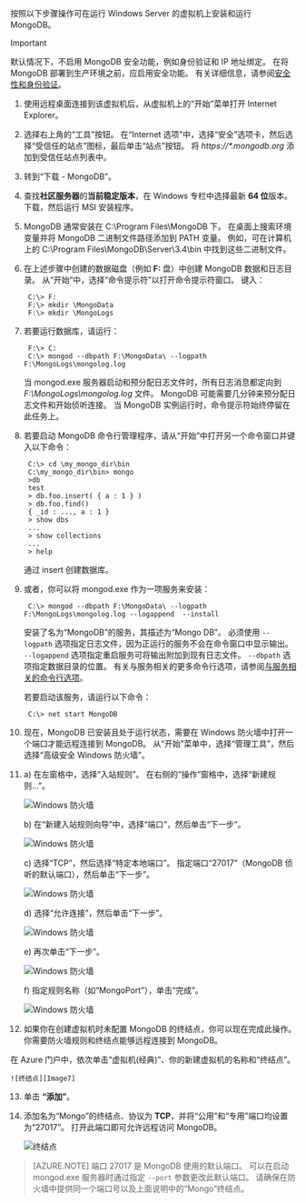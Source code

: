 按照以下步骤操作可在运行 Windows Server 的虚拟机上安装和运行 MongoDB。

> [!IMPORTANT]
> 默认情况下，不启用 MongoDB 安全功能，例如身份验证和 IP 地址绑定。 在将 MongoDB 部署到生产环境之前，应启用安全功能。  有关详细信息，请参阅[安全性和身份验证](http://www.mongodb.org/display/DOCS/Security+and+Authentication)。
>
>

1. 使用远程桌面连接到该虚拟机后，从虚拟机上的“开始”菜单打开 Internet Explorer。
2. 选择右上角的“工具”按钮。  在“Internet 选项”中，选择“安全”选项卡，然后选择“受信任的站点”图标，最后单击“站点”按钮。 将 *https://\*.mongodb.org* 添加到受信任站点列表中。
3. 转到“下载 - MongoDB”[](https://www.mongodb.com/download-center#community)。
4. 查找**社区服务器**的**当前稳定版本**，在 Windows 专栏中选择最新 **64 位**版本。 下载，然后运行 MSI 安装程序。
5. MongoDB 通常安装在 C:\Program Files\MongoDB 下。 在桌面上搜索环境变量并将 MongoDB 二进制文件路径添加到 PATH 变量。 例如，可在计算机上的 C:\Program Files\MongoDB\Server\3.4\bin 中找到这些二进制文件。
6. 在上述步骤中创建的数据磁盘（例如 **F:** 盘）中创建 MongoDB 数据和日志目录。 从“开始”中，选择“命令提示符”以打开命令提示符窗口。  键入：

        C:\> F:
        F:\> mkdir \MongoData
        F:\> mkdir \MongoLogs
7. 若要运行数据库，请运行：

        F:\> C:
        C:\> mongod --dbpath F:\MongoData\ --logpath F:\MongoLogs\mongolog.log

    当 mongod.exe 服务器启动和预分配日志文件时，所有日志消息都定向到 *F:\MongoLogs\mongolog.log* 文件。 MongoDB 可能需要几分钟来预分配日志文件和开始侦听连接。 当 MongoDB 实例运行时，命令提示符始终停留在此任务上。
8. 若要启动 MongoDB 命令行管理程序，请从“开始”中打开另一个命令窗口并键入以下命令： 

        C:\> cd \my_mongo_dir\bin  
        C:\my_mongo_dir\bin> mongo  
        >db  
        test
        > db.foo.insert( { a : 1 } )  
        > db.foo.find()  
        { _id : ..., a : 1 }  
        > show dbs  
        ...  
        > show collections  
        ...  
        > help  

    通过 insert 创建数据库。
9. 或者，你可以将 mongod.exe 作为一项服务来安装：

        C:\> mongod --dbpath F:\MongoData\ --logpath F:\MongoLogs\mongolog.log --logappend  --install

    安装了名为“MongoDB”的服务，其描述为“Mongo DB”。 必须使用 `--logpath` 选项指定日志文件，因为正运行的服务不会在命令窗口中显示输出。  `--logappend` 选项指定重启服务可将输出附加到现有日志文件。  `--dbpath` 选项指定数据目录的位置。 有关与服务相关的更多命令行选项，请参阅[与服务相关的命令行选项][MongoWindowsSvcOptions]。

    若要启动该服务，请运行以下命令：

        C:\> net start MongoDB
10. 现在，MongoDB 已安装且处于运行状态，需要在 Windows 防火墙中打开一个端口才能远程连接到 MongoDB。  从“开始”菜单中，选择“管理工具”，然后选择“高级安全 Windows 防火墙”。
11. a) 在左窗格中，选择“入站规则”。  在右侧的“操作”窗格中，选择“新建规则...”。

    ![Windows 防火墙][Image1]

    b) 在“新建入站规则向导”中，选择“端口”，然后单击“下一步”。

    ![Windows 防火墙][Image2]

    c) 选择“TCP”，然后选择“特定本地端口”。  指定端口“27017”（MongoDB 侦听的默认端口），然后单击“下一步”。

    ![Windows 防火墙][Image3]

    d) 选择“允许连接”，然后单击“下一步”。

    ![Windows 防火墙][Image4]

    e) 再次单击“下一步”。

    ![Windows 防火墙][Image5]

    f) 指定规则名称（如“MongoPort”），单击“完成”。

    ![Windows 防火墙][Image6]

12. 如果你在创建虚拟机时未配置 MongoDB 的终结点，你可以现在完成此操作。 你需要防火墙规则和终结点能够远程连接到 MongoDB。

  在 Azure 门户中，依次单击“虚拟机(经典)”、你的新建虚拟机的名称和“终结点”。

    ![终结点][Image7]

13. 单击 **“添加”**。

14. 添加名为“Mongo”的终结点、协议为 **TCP**，并将“公用”和“专用”端口均设置为“27017”。 打开此端口即可允许远程访问 MongoDB。

    ![终结点][Image9]

> [AZURE.NOTE]
> 端口 27017 是 MongoDB 使用的默认端口。 可以在启动 mongod.exe 服务器时通过指定 `--port` 参数更改此默认端口。 请确保在防火墙中提供同一个端口号以及上面说明中的“Mongo”终结点。
>
>

[MongoDownloads]: http://www.mongodb.org/downloads

[MongoWindowsSvcOptions]: http://www.mongodb.org/display/DOCS/Windows+Service


[Image1]: ./media/install-and-run-mongo-on-win2k8-vm/WinFirewall1.png
[Image2]: ./media/install-and-run-mongo-on-win2k8-vm/WinFirewall2.png
[Image3]: ./media/install-and-run-mongo-on-win2k8-vm/WinFirewall3.png
[Image4]: ./media/install-and-run-mongo-on-win2k8-vm/WinFirewall4.png
[Image5]: ./media/install-and-run-mongo-on-win2k8-vm/WinFirewall5.png
[Image6]: ./media/install-and-run-mongo-on-win2k8-vm/WinFirewall6.png
[Image7]: ./media/install-and-run-mongo-on-win2k8-vm/menusendpointadd.png
<!-- Removed 03/08/2017. Not in new portal. -->
<!-- [Image8]: ./media/install-and-run-mongo-on-win2k8-vm/WinVmAddEndpoint2.png
-->
[Image9]: ./media/install-and-run-mongo-on-win2k8-vm/newendpointdetails.png
